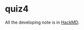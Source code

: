 # quiz4
All the developing note is in [HackMD](https://hackmd.io/@MR-9Qa9wQLWglSAUyd6UhQ/HyIms4QBd).

